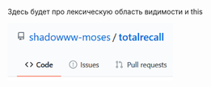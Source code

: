 Здесь будет про лексическую область видимости и this

<img src="img/image-20200727112932941.png" alt="image-20200727112932941" style="zoom:80%;" />